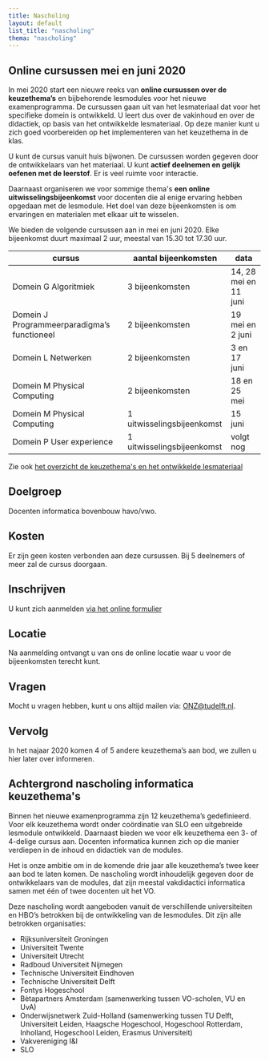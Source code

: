 ```yaml
---
title: Nascholing
layout: default
list_title: "nascholing"
thema: "nascholing"
---
```

## Online cursussen mei en juni 2020
In mei 2020 start een nieuwe reeks van **online cursussen over de keuzethema’s** en bijbehorende lesmodules voor het nieuwe examenprogramma. De cursussen gaan uit van het lesmateriaal dat voor het specifieke domein is ontwikkeld. U leert dus over de vakinhoud en over de didactiek, op basis van het ontwikkelde lesmateriaal. Op deze manier kunt u zich goed voorbereiden op het implementeren van het keuzethema in de klas.

U kunt de cursus vanuit huis bijwonen. De cursussen worden gegeven door de ontwikkelaars van het materiaal. U kunt **actief deelnemen en gelijk oefenen met de leerstof**. Er is veel ruimte voor interactie.

Daarnaast organiseren we voor sommige thema's **een online uitwisselingsbijeenkomst** voor docenten die al enige ervaring hebben opgedaan met de lesmodule. Het doel van deze bijeenkomsten is om ervaringen en materialen met elkaar uit te wisselen.

We bieden de volgende cursussen aan in mei en juni 2020. Elke bijeenkomst duurt maximaal 2 uur, meestal van 15.30 tot 17.30 uur.

| cursus | aantal bijeenkomsten | data |
| --- | --- | --- |
| Domein G Algoritmiek | 3 bijeenkomsten | 14, 28 mei en 11 juni |
| Domein J Programmeerparadigma’s functioneel | 2 bijeenkomsten | 19 mei en 2 juni |
| Domein L Netwerken | 2 bijeenkomsten | 3 en 17 juni |
| Domein M Physical Computing | 2 bijeenkomsten | 18 en 25 mei |
| Domein M Physical Computing | 1 uitwisselingsbijeenkomst | 15 juni |
| Domein P User experience | 1 uitwisselingsbijeenkomst | volgt nog |

Zie ook [het overzicht de keuzethema's en het ontwikkelde lesmateriaal](https://ieni.github.io/inf2019/)

## Doelgroep
Docenten informatica bovenbouw havo/vwo.

## Kosten
Er zijn geen kosten verbonden aan deze cursussen. Bij 5 deelnemers of meer zal de cursus doorgaan.

## Inschrijven
U kunt zich aanmelden [via het online formulier](https://tudelft.fra1.qualtrics.com/jfe/form/SV_1LZXIjGJc82VROt)

## Locatie
Na aanmelding ontvangt u van ons de online locatie waar u voor de bijeenkomsten terecht kunt.

## Vragen
Mocht u vragen hebben, kunt u ons altijd mailen via: ONZ@tudelft.nl.

## Vervolg
In het najaar 2020 komen 4 of 5 andere keuzethema’s aan bod, we zullen u hier later over informeren.

## Achtergrond nascholing informatica keuzethema's
Binnen het nieuwe examenprogramma zijn 12 keuzethema’s gedefinieerd. Voor elk keuzethema wordt onder coördinatie van SLO een uitgebreide lesmodule ontwikkeld. Daarnaast bieden we voor elk keuzethema een 3- of 4-delige cursus aan. Docenten informatica kunnen zich op die manier verdiepen in de inhoud en didactiek van de modules.

Het is onze ambitie om in de komende drie jaar alle keuzethema’s twee keer aan bod te laten komen. De nascholing wordt inhoudelijk gegeven door de ontwikkelaars van de modules, dat zijn meestal vakdidactici informatica samen met één of twee docenten uit het VO.

Deze nascholing wordt aangeboden vanuit de verschillende universiteiten en HBO’s betrokken bij de ontwikkeling van de lesmodules. Dit zijn alle betrokken organisaties:

* Rijksuniversiteit Groningen
* Universiteit Twente
* Universiteit Utrecht
* Radboud Universiteit Nijmegen
* Technische Universiteit Eindhoven
* Technische Universiteit Delft
* Fontys Hogeschool
* Bètapartners Amsterdam (samenwerking tussen VO-scholen, VU en UvA)
* Onderwijsnetwerk Zuid-Holland (samenwerking  tussen TU Delft, Universiteit Leiden, Haagsche Hogeschool, Hogeschool Rotterdam, Inholland, Hogeschool Leiden, Erasmus Universiteit)
* Vakvereniging I&I
* SLO


